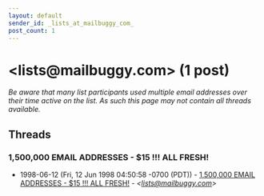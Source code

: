 ```yaml
---
layout: default
sender_id: _lists_at_mailbuggy_com_
post_count: 1
---
```


# <lists<span>@</span>mailbuggy.com> (1 post)

_Be aware that many list participants used multiple email addresses over their time active on the list. As such this page may not contain all threads available._

## Threads

### 1,500,000 EMAIL ADDRESSES - $15 !!! ALL FRESH!
+ 1998-06-12 (Fri, 12 Jun 1998 04:50:58 -0700 (PDT)) - [1,500,000 EMAIL ADDRESSES - $15 !!! ALL FRESH!](/archive/1998/06/e89b5be373b43170d115c008f46bae96e7cf962819b686ac87c1de314d247676) - _\<lists@mailbuggy.com\>_

